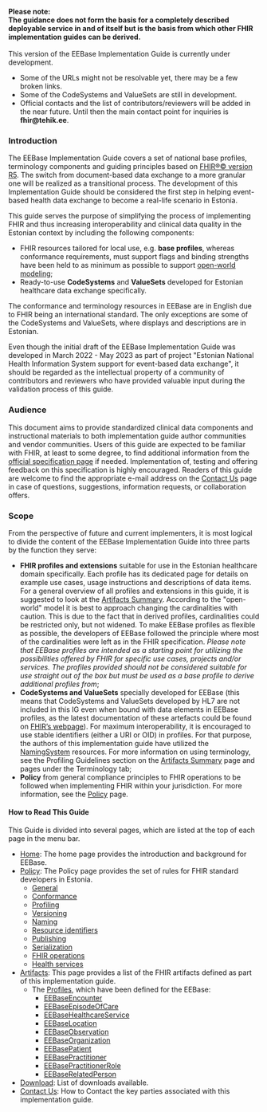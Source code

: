 <div class="alert alert-warning">

<b>Please note:</b>
<br/>
<b>The guidance does not form the basis for a completely described deployable service in and of itself but is the basis from which other FHIR implementation guides can be derived.</b>
<br/>
<br/>
This version of the EEBase Implementation Guide is currently under development.
<br/>
<ul>
     <li>Some of the URLs might not be resolvable yet, there may be a few broken links.</li>
     <li>Some of the CodeSystems and ValueSets are still in development.</li>
     <li>Official contacts and the list of contributors/reviewers will be added in the near future. Until then the main contact point for inquiries is <b>fhir@tehik.ee</b>.</li>
</ul> 

</div>

### Introduction

The EEBase Implementation Guide covers a set of national base profiles, terminology components and guiding principles based on [FHIR®© version R5](http://hl7.org/fhir/R5/index.html). The switch from document-based data exchange to a more granular one will be realized as a transitional process. The development of this Implementation Guide should be considered the first step in helping event-based health data exchange to become a real-life scenario in Estonia.

This guide serves the purpose of simplifying the process of implementing FHIR and thus increasing interoperability and clinical data quality in the Estonian context by including the following components:
- FHIR resources tailored for local use, e.g. **base profiles**, whereas conformance requirements, must support flags and binding strengths have been held to as minimum as possible to support [open-world modeling](https://informatiestandaarden.nictiz.nl/wiki/FHIR:V1.0_FHIR_Profiling_Guidelines_R4#Open_vs._closed_world_modeling);
- Ready-to-use **CodeSystems** and **ValueSets** developed for Estonian healthcare data exchange specifically.

The conformance and terminology resources in EEBase are in English due to FHIR being an international standard. The only exceptions are some of the CodeSystems and ValueSets, where displays and descriptions are in Estonian. 

Even though the initial draft of the EEBase Implementation Guide was developed in March 2022 - May 2023 as part of project "Estonian National Health Information System support for event-based data exchange", it should be regarded as the intellectual property of a community of contributors and reviewers who have provided valuable input during the validation process of this guide. 


### Audience
This document aims to provide standardized clinical data components and instructional materials to both implementation guide author communities and vendor communities. Users of this guide are expected to be familiar with FHIR, at least to some degree, to find additional information from the [official specification page](http://hl7.org/fhir/) if needed. Implementation of, testing and offering feedback on this specification is highly encouraged. Readers of this guide are welcome to find the appropriate e-mail address on the [Contact Us](contact.html) page in case of questions, suggestions, information requests, or collaboration offers.


### Scope
From the perspective of future and current implementers, it is most logical to divide the content of the EEBase Implementation Guide into three parts by the function they serve:
- **FHIR profiles and extensions** suitable for use in the Estonian healthcare domain specifically. Each profile has its dedicated page for details on example use cases, usage instructions and descriptions of data items. For a general overview of all profiles and extensions in this guide, it is suggested to look at the [Artifacts Summary](artifacts.html). According to the "open-world" model it is best to approach changing the cardinalities with caution. This is due to the fact that in derived profiles, cardinalities could be restricted only, but not widened. To make EEBase profiles as flexible as possible, the developers of EEBase followed the principle where most of the cardinalities were left as in the FHIR specification. *Please note that EEBase profiles are intended as a starting point for utilizing the possibilities offered by FHIR for specific use cases, projects and/or services. The profiles provided should not be considered suitable for use straight out of the box but must be used as a base profile to derive additional profiles from*;
- **CodeSystems and ValueSets** specially developed for EEBase (this means that CodeSystems and ValueSets developed by HL7 are not included in this IG even when bound with data elements in EEBase profiles, as the latest documentation of these artefacts could be found on [FHIR’s webpage](http://hl7.org/fhir/terminologies-systems.html)). 
For maximum interoperability, it is encouraged to use stable identifiers (either a URI or OID) in profiles. For that purpose, the authors of this implementation guide have utilized the [NamingSystem](artifacts.html#terminology-naming-systems) resources. For more information on using terminology, see the Profiling Guidelines section on the [Artifacts Summary](artifacts.html) page and pages under the Terminology tab;
- **Policy** from general compliance principles to FHIR operations to be followed when implementing FHIR within your jurisdiction. For more information, see the [Policy](policy.html) page.


#### How to Read This Guide

This Guide is divided into several pages, which are listed at the top of each page in the menu bar.

- [Home](index.html): The home page provides the introduction and background for EEBase.
- [Policy](policy.html): The Policy page provides the set of rules for FHIR standard developers in Estonia.
  - [General](policy.html#general)
  - [Conformance](policy.html#conformance)
  - [Profiling](policy.html#profiling)
  - [Versioning](policy.html#versioning)
  - [Naming](policy.html#naming)
  - [Resource identifiers](policy.html#resource-identifiers)
  - [Publishing](policy.html#publishing)
  - [Serialization](policy.html#serialization)
  - [FHIR operations](policy.html#fhir-operations)
  - [Health services](policy.html#health-service)
- [Artifacts](artifacts.html): This page provides a list of the FHIR artifacts defined as part of this implementation guide.
  - The [Profiles](artifacts.html#structures-resource-profiles), which have been defined for the EEBase:
    - [EEBaseEncounter](StructureDefinition-ee-encounter.html)
    - [EEBaseEpisodeOfCare](StructureDefinition-ee-episode-of-care.html)
    - [EEBaseHealthcareService](StructureDefinition-ee-healthcare-service.html)
    - [EEBaseLocation](StructureDefinition-ee-location.html)
    - [EEBaseObservation](StructureDefinition-ee-observation.html)
    - [EEBaseOrganization](StructureDefinition-ee-organization.html)
    - [EEBasePatient](StructureDefinition-ee-patient.html)
    - [EEBasePractitioner](StructureDefinition-ee-practitioner.html)
    - [EEBasePractitionerRole](StructureDefinition-ee-practitioner-role.html)
    - [EEBaseRelatedPerson](StructureDefinition-ee-related-person.html)
- [Download](download.html): List of downloads available.
- [Contact Us](contact.html): How to Contact the key parties associated with this implementation guide.


<!--button onclick="topFunction()" id="topButton" title="Back to top">top</button-->

<!-- <div class="alert alert-warning">

* Licensing and Publisher *

Copyright © 2022+ HL7 Estonia Licensed under the Apache License, Version 2.0 (the "License"); you may not use this file except in compliance with the License. You may obtain a copy of the License at http://www.apache.org/licenses/LICENSE-2.0 Unless required by applicable law or agreed to in writing, software distributed under the License is distributed on an "AS IS" BASIS, WITHOUT WARRANTIES OR CONDITIONS OF ANY KIND, either express or implied. See the License for the specific language governing permissions and limitations under the License. HL7® FHIR® standard Copyright © 2011+ HL7 The HL7® FHIR® standard is used under the FHIR license. You may obtain a copy of the FHIR license at https://www.hl7.org/fhir/license.html.

Developed and authored by HL7 Estonia Base Development Team and published by HL7 Estonia.

</div> -->
